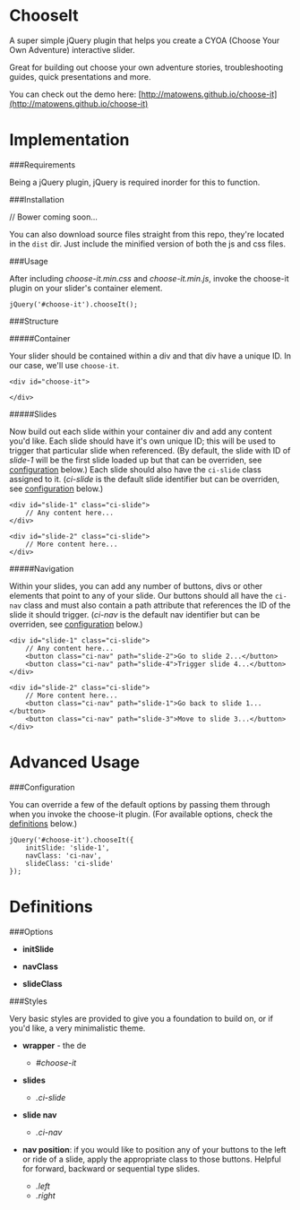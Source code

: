 ChooseIt
=========

A super simple jQuery plugin that helps you create a CYOA (Choose Your Own Adventure) interactive slider.

Great for building out choose your own adventure stories, troubleshooting guides, quick presentations and more.

You can check out the demo here: [http://matowens.github.io/choose-it](http://matowens.github.io/choose-it)

Implementation
==============

###Requirements

Being a jQuery plugin, jQuery is required inorder for this to function.

###Installation

// Bower coming soon...

You can also download source files straight from this repo, they're located in the `dist` dir.  Just include the minified version of both the js and css files.

###Usage

After including *choose-it.min.css* and *choose-it.min.js*, invoke the choose-it plugin on your slider's container element.

    jQuery('#choose-it').chooseIt();

###Structure

#####Container

Your slider should be contained within a div and that div have a unique ID.  In our case, we'll use `choose-it`.

    <div id="choose-it">

    </div>

#####Slides

Now build out each slide within your container div and add any content you'd like.  Each slide should have it's own unique ID; this will be used to trigger that particular slide when referenced.  (By default, the slide with ID of *slide-1* will be the first slide loaded up but that can be overriden, see [configuration](#configuration) below.)  Each slide should also have the `ci-slide` class assigned to it. (*ci-slide* is the default slide identifier but can be overriden, see [configuration](#configuration) below.)

    <div id="slide-1" class="ci-slide">
        // Any content here...
    </div>

    <div id="slide-2" class="ci-slide">
        // More content here...
    </div>

#####Navigation

Within your slides, you can add any number of buttons, divs or other elements that point to any of your slide.  Our buttons should all have the `ci-nav` class and must also contain a path attribute that references the ID of the slide it should trigger. (*ci-nav* is the default nav identifier but can be overriden, see [configuration](#configuration) below.)
    
    <div id="slide-1" class="ci-slide">
        // Any content here...
        <button class="ci-nav" path="slide-2">Go to slide 2...</button>
        <button class="ci-nav" path="slide-4">Trigger slide 4...</button>
    </div>

    <div id="slide-2" class="ci-slide">
        // More content here...
        <button class="ci-nav" path="slide-1">Go back to slide 1...</button>
        <button class="ci-nav" path="slide-3">Move to slide 3...</button>
    </div>

Advanced Usage
==============

###Configuration

You can override a few of the default options by passing them through when you invoke the choose-it plugin. (For available options, check the [definitions](#definitions) below.)

    jQuery('#choose-it').chooseIt({
        initSlide: 'slide-1',
        navClass: 'ci-nav',
        slideClass: 'ci-slide'
    });


Definitions
===========

###Options

- **initSlide**

- **navClass**

- **slideClass**

###Styles

Very basic styles are provided to give you a foundation to build on, or if you'd like, a very minimalistic theme.

- **wrapper** - the de
    - *#choose-it*

- **slides**
    - *.ci-slide*

- **slide nav**
    - *.ci-nav*

- **nav position**: if you would like to position any of your buttons to the left or ride of a slide, apply the appropriate class to those buttons.  Helpful for forward, backward or sequential type slides.
    - *.left*
    - *.right*